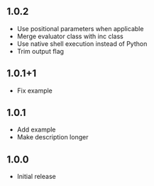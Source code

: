 ## 1.0.2

* Use positional parameters when applicable
* Merge evaluator class with inc class
* Use native shell execution instead of Python
* Trim output flag

## 1.0.1+1

* Fix example

## 1.0.1

* Add example
* Make description longer

## 1.0.0

* Initial release

